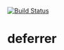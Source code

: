 [![Build Status](https://travis-ci.org/kaelzhang/node-deferrer.png?branch=master)](https://travis-ci.org/kaelzhang/node-deferrer)

# deferrer